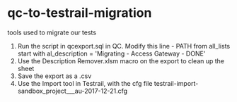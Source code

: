 # qc-to-testrail-migration
tools used to migrate our tests

1) Run the script in qcexport.sql in QC. Modify this line - PATH from all_lists start with al_description = 'Migrating - Access Gateway - DONE'
2) Use the Description Remover.xlsm macro on the export to clean up the sheet
3) Save the export as a .csv
4) Use the Import tool in Testrail, with the cfg file testrail-import-sandbox_project___au-2017-12-21.cfg